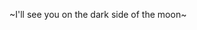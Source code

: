 \~I'll see you on the dark side of the moon~

<!---
frivolous-impulsor/frivolous-impulsor is a ✨ special ✨ repository because its `README.md` (this file) appears on your GitHub profile.
You can click the Preview link to take a look at your changes.
--->
